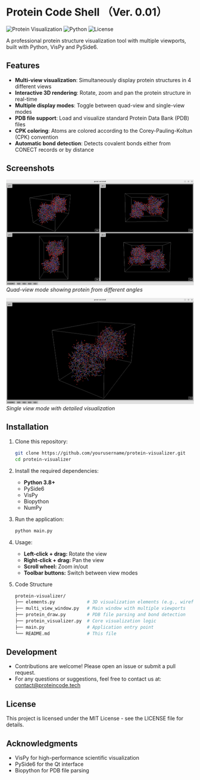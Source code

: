 # Protein Code Shell （Ver. 0.01）

![Protein Visualization](https://img.shields.io/badge/visualization-protein-blue)
![Python](https://img.shields.io/badge/python-3.8%2B-blue)
![License](https://img.shields.io/badge/license-MIT-green)

A professional protein structure visualization tool with multiple viewports, built with Python, VisPy and PySide6.

## Features

- **Multi-view visualization**: Simultaneously display protein structures in 4 different views
- **Interactive 3D rendering**: Rotate, zoom and pan the protein structure in real-time
- **Multiple display modes**: Toggle between quad-view and single-view modes
- **PDB file support**: Load and visualize standard Protein Data Bank (PDB) files
- **CPK coloring**: Atoms are colored according to the Corey-Pauling-Koltun (CPK) convention
- **Automatic bond detection**: Detects covalent bonds either from CONECT records or by distance

## Screenshots

![Quad View Mode](screenshots/quad_view.png)
*Quad-view mode showing protein from different angles*

![Single View Mode](screenshots/single_view.png)
*Single view mode with detailed visualization*

## Installation

1. Clone this repository:
   ```bash
   git clone https://github.com/yourusername/protein-visualizer.git
   cd protein-visualizer
2. Install the required dependencies:
    - **Python 3.8+**
    - PySide6
    - VisPy
    - Biopython
    - NumPy
3. Run the application:
    ```BASH
    python main.py
4. Usage:
    - **Left-click + drag:** Rotate the view
    - **Right-click + drag:** Pan the view
    - **Scroll wheel:** Zoom in/out
    - **Toolbar buttons:** Switch between view modes

5. Code Structure
    ```bash
    protein-visualizer/
    ├── elements.py            # 3D visualization elements (e.g., wireframe cube)
    ├── multi_view_window.py   # Main window with multiple viewports
    ├── protein_draw.py        # PDB file parsing and bond detection
    ├── protein_visualizer.py  # Core visualization logic
    ├── main.py                # Application entry point
    └── README.md              # This file

## Development
- Contributions are welcome! Please open an issue or submit a pull request. 
 - For any questions or suggestions, feel free to contact us at: contact@proteincode.tech

## License
This project is licensed under the MIT License - see the LICENSE file for details.

## Acknowledgments
- VisPy for high-performance scientific visualization
- PySide6 for the Qt interface
- Biopython for PDB file parsing




